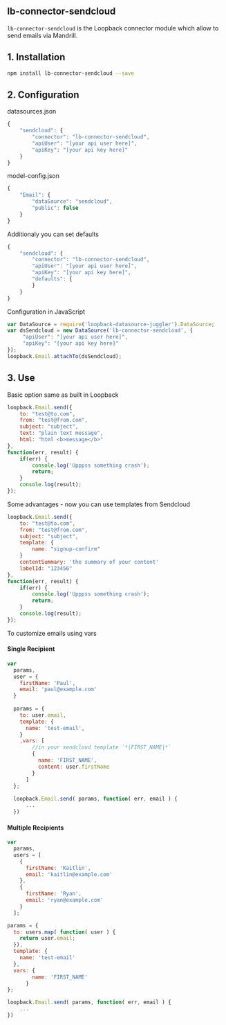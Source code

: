 ## lb-connector-sendcloud

`lb-connector-sendcloud` is the Loopback connector module which allow to send emails via Mandrill.

## 1. Installation
```sh
npm install lb-connector-sendcloud --save
```

## 2. Configuration

datasources.json

```js
{
    "sendcloud": {
        "connector": "lb-connector-sendcloud",
        "apiUser": "[your api user here]",
        "apiKey": "[your api key here]"
    }
}
```

model-config.json

```js
{
    "Email": {
        "dataSource": "sendcloud",
        "public": false
    }
}
```

Additionaly you can set defaults

```js
{
    "sendcloud": {
        "connector": "lb-connector-sendcloud",
        "apiUser": "[your api user here]",
        "apiKey": "[your api key here]",
        "defaults": {
        }
    }
}
```

Configuration in JavaScript

```js
var DataSource = require('loopback-datasource-juggler').DataSource;
var dsSendcloud = new DataSource('lb-connector-sendcloud', {
     "apiUser": "[your api user here]",
     "apiKey": "[your api key here]"
});
loopback.Email.attachTo(dsSendcloud);
```

## 3. Use

Basic option same as built in Loopback

```js
loopback.Email.send({
    to: "test@to.com",
    from: "test@from.com",
    subject: "subject",
    text: "plain text message",
    html: "html <b>message</b>"
},
function(err, result) {
    if(err) {
        console.log('Upppss something crash');
        return;
    }
    console.log(result);
});
```

Some advantages - now you can use templates from Sendcloud

```js
loopback.Email.send({
    to: "test@to.com",
    from: "test@from.com",
    subject: "subject",
    template: {
        name: "signup-confirm"
    }
    contentSummary: 'the summary of your content'
    labelId: "123456"
},
function(err, result) {
    if(err) {
        console.log('Upppss something crash');
        return;
    }
    console.log(result);
});
```

To customize emails using vars
 
#### Single Recipient
```js
var
  params,
  user = {
    firstName: 'Paul',
    email: 'paul@example.com'
  }
  
  params = {
    to: user.email,
    template: {
      name: 'test-email',
    }
    ,vars: [
        //in your sendcloud template `*|FIRST_NAME|*`
        {
          name: 'FIRST_NAME',
          content: user.firstName
        }
      ]
  };
  
  loopback.Email.send( params, function( err, email ) {
      ...
  })
```
        
#### Multiple Recipients 
```js
var
  params,
  users = [
    {
      firstName: 'Kaitlin',
      email: 'kaitlin@example.com'
    },
    {
      firstName: 'Ryan',
      email: 'ryan@example.com'
    }
  ];

params = {
  to: users.map( function( user ) {
    return user.email;
  }),   
  template: {
    name: 'test-email'
  },
  vars: {
        name: 'FIRST_NAME'
      }
};

loopback.Email.send( params, function( err, email ) {
    ...
})
```

